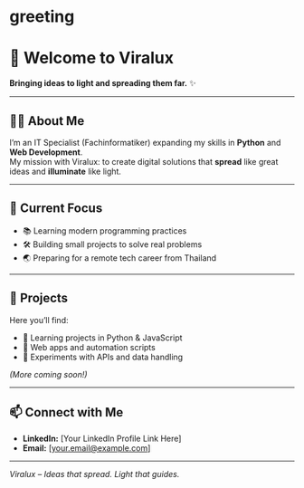 # greeting
# 👋 Welcome to Viralux

**Bringing ideas to light and spreading them far.** ✨  

---

## 🧑‍💻 About Me
I’m an IT Specialist (Fachinformatiker) expanding my skills in **Python** and **Web Development**.  
My mission with Viralux: to create digital solutions that **spread** like great ideas and **illuminate** like light.

---

## 🚀 Current Focus
- 📚 Learning modern programming practices  
- 🛠 Building small projects to solve real problems  
- 🌏 Preparing for a remote tech career from Thailand

---

## 📂 Projects
Here you’ll find:
- 🔹 Learning projects in Python & JavaScript  
- 🔹 Web apps and automation scripts  
- 🔹 Experiments with APIs and data handling  

*(More coming soon!)*

---

## 📫 Connect with Me
- **LinkedIn:** [Your LinkedIn Profile Link Here]  
- **Email:** [your.email@example.com]  

---

*Viralux – Ideas that spread. Light that guides.*  
